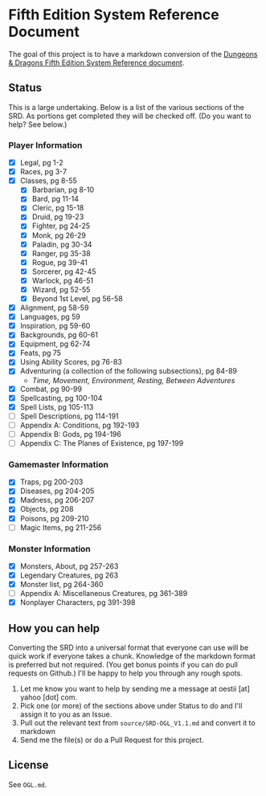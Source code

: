 # Fifth Edition System Reference Document

The goal of this project is to have a markdown conversion of the [Dungeons & Dragons Fifth Edition System Reference document](http://dnd.wizards.com/articles/features/systems-reference-document-srd).

## Status
This is a large undertaking. Below is a list of the various sections of the SRD. As portions get completed they will be checked off. (Do you want to help? See below.)

### Player Information
- [x] Legal, pg 1-2
- [x] Races, pg 3-7
- [x] Classes, pg 8-55
  - [x] Barbarian, pg 8-10
  - [x] Bard, pg 11-14
  - [x] Cleric, pg 15-18
  - [x] Druid, pg 19-23
  - [x] Fighter, pg 24-25
  - [x] Monk, pg 26-29
  - [x] Paladin, pg 30-34
  - [x] Ranger, pg 35-38
  - [x] Rogue, pg 39-41
  - [x] Sorcerer, pg 42-45
  - [x] Warlock, pg 46-51
  - [x] Wizard, pg 52-55
  - [x] Beyond 1st Level, pg 56-58
- [x] Alignment, pg 58-59
- [x] Languages, pg 59
- [x] Inspiration, pg 59-60
- [x] Backgrounds, pg 60-61
- [x] Equipment, pg 62-74
- [x] Feats, pg 75 
- [x] Using Ability Scores, pg 76-83
- [x] Adventuring (a collection of the following subsections), pg 84-89
  - _Time, Movement, Environment, Resting, Between Adventures_
- [x] Combat, pg 90-99
- [x] Spellcasting, pg 100-104
- [x] Spell Lists, pg 105-113
- [ ] Spell Descriptions, pg 114-191
- [ ] Appendix A: Conditions, pg 192-193
- [ ] Appendix B: Gods, pg 194-196
- [ ] Appendix C: The Planes of Existence, pg 197-199

### Gamemaster Information
- [x] Traps, pg 200-203
- [x] Diseases, pg 204-205
- [x] Madness, pg 206-207
- [x] Objects, pg 208
- [x] Poisons, pg 209-210
- [ ] Magic Items, pg 211-256

### Monster Information
- [x] Monsters, About, pg 257-263
- [x] Legendary Creatures, pg 263
- [x] Monster list, pg 264-360
- [ ] Appendix A: Miscellaneous Creatures, pg 361-389
- [x] Nonplayer Characters, pg 391-398

## How you can help

Converting the SRD into a universal format that everyone can use will be quick work if everyone takes a chunk. Knowledge of the markdown format is preferred but not required. (You get bonus points if you can do pull requests on Github.) I'll be happy to help you through any rough spots.

1. Let me know you want to help by sending me a message at oestii [at] yahoo [dot] com.
2. Pick one (or more) of the sections above under Status to do and I'll assign it to you as an Issue.
3. Pull out the relevant text from `source/SRD-OGL_V1.1.md` and convert it to markdown
4. Send me the file(s) or do a Pull Request for this project.

## License

See `OGL.md`.
